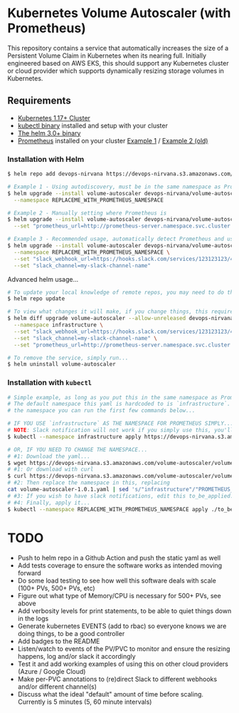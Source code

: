 # Kubernetes Volume Autoscaler (with Prometheus)

This repository contains a service that automatically increases the size of a Persistent Volume Claim in Kubernetes when its nearing full.  Initially engineered based on AWS EKS, this should support any Kubernetes cluster or cloud provider which supports dynamically resizing storage volumes in Kubernetes.


## Requirements

- [Kubernetes 1.17+ Cluster](https://kubernetes.io/releases/)
- [kubectl binary](https://kubernetes.io/docs/tasks/tools/#kubectl) installed and setup with your cluster
- [The helm 3.0+ binary](https://github.com/helm/helm/releases)
- [Prometheus](https://prometheus.io) installed on your cluster [Example 1](https://artifacthub.io/packages/helm/prometheus-community/prometheus) / [Example 2 (old)](https://github.com/helm/charts/tree/master/stable/prometheus)


### Installation with Helm

```bash
$ helm repo add devops-nirvana https://devops-nirvana.s3.amazonaws.com/helm-charts/

# Example 1 - Using autodiscovery, must be in the same namespace as Prometheus
$ helm upgrade --install volume-autoscaler devops-nirvana/volume-autoscaler \
  --namespace REPLACEME_WITH_PROMETHEUS_NAMESPACE

# Example 2 - Manually setting where Prometheus is
$ helm upgrade --install volume-autoscaler devops-nirvana/volume-autoscaler \
  --set "prometheus_url=http://prometheus-server.namespace.svc.cluster.local"

# Example 3 - Recommended usage, automatically detect Prometheus and use slack notifications
$ helm upgrade --install volume-autoscaler devops-nirvana/volume-autoscaler \
  --namespace REPLACEME_WITH_PROMETHEUS_NAMESPACE \
  --set "slack_webhook_url=https://hooks.slack.com/services/123123123/4564564564/789789789789789789" \
  --set "slack_channel=my-slack-channel-name"
```

Advanced helm usage...
```bash
# To update your local knowledge of remote repos, you may need to do this before upgrading...
$ helm repo update

# To view what changes it will make, if you change things, this requires the helm diff plugin - https://github.com/databus23/helm-diff
$ helm diff upgrade volume-autoscaler --allow-unreleased devops-nirvana/volume-autoscaler \
  --namespace infrastructure \
  --set "slack_webhook_url=https://hooks.slack.com/services/123123123/4564564564/789789789789789789" \
  --set "slack_channel=my-slack-channel-name" \
  --set "prometheus_url=http://prometheus-server.namespace.svc.cluster.local"

# To remove the service, simply run...
$ helm uninstall volume-autoscaler
```


### Installation with `kubectl`

```bash
# Simple example, as long as you put this in the same namespace as Prometheus it will work
# The default namespace this yaml is hardcoded to is `infrastructure`.  If you'd like to change
# the namespace you can run the first few commands below...

# IF YOU USE `infrastructure` AS THE NAMESPACE FOR PROMETHEUS SIMPLY...
# NOTE: Slack notification will not work if you simply use this, you'll need to download this and customize the YAML to add your Slack Webhook
$ kubectl --namespace infrastructure apply https://devops-nirvana.s3.amazonaws.com/volume-autoscaler/volume-autoscaler-1.0.1.yaml

# OR, IF YOU NEED TO CHANGE THE NAMESPACE...
# #1: Download the yaml...
$ wget https://devops-nirvana.s3.amazonaws.com/volume-autoscaler/volume-autoscaler-1.0.1.yaml
# #1: Or download with curl
$ curl https://devops-nirvana.s3.amazonaws.com/volume-autoscaler/volume-autoscaler-1.0.1.yaml -o volume-autoscaler-1.0.1.yaml
# #2: Then replace the namespace in this, replacing
cat volume-autoscaler-1.0.1.yaml | sed 's/"infrastructure"/"PROMETHEUS_NAMESPACE_HERE"/g' > ./to_be_applied.yaml
# #3: If you wish to have slack notifications, edit this to_be_applied.yaml and embed your webhook on the value: line for SLACK_WEBHOOK
# #4: Finally, apply it...
$ kubectl --namespace REPLACEME_WITH_PROMETHEUS_NAMESPACE apply ./to_be_applied.yaml
```


# TODO

* Push to helm repo in a Github Action and push the static yaml as well
* Add tests coverage to ensure the software works as intended moving forward
* Do some load testing to see how well this software deals with scale (100+ PVs, 500+ PVs, etc)
* Figure out what type of Memory/CPU is necessary for 500+ PVs, see above
* Add verbosity levels for print statements, to be able to quiet things down in the logs
* Generate kubernetes EVENTS (add to rbac) so everyone knows we are doing things, to be a good controller
* Add badges to the README
* Listen/watch to events of the PV/PVC to monitor and ensure the resizing happens, log and/or slack it accordingly
* Test it and add working examples of using this on other cloud providers (Azure / Google Cloud)
* Make per-PVC annotations to (re)direct Slack to different webhooks and/or different channel(s)
* Discuss what the ideal "default" amount of time before scaling.  Currently is 5 minutes (5, 60 minute intervals)
